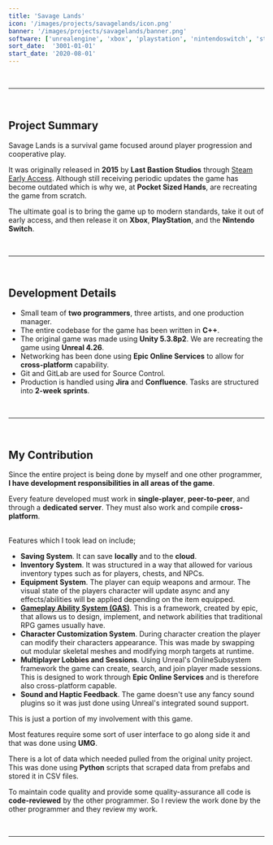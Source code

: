 ```yaml
---
title: 'Savage Lands'
icon: '/images/projects/savagelands/icon.png'
banner: '/images/projects/savagelands/banner.png'
software: ['unrealengine', 'xbox', 'playstation', 'nintendoswitch', 'steam', 'epicgames' ]
sort_date:  '3001-01-01'
start_date: '2020-08-01'
---
```


<br/>

___

<br/>

## Project Summary

Savage Lands is a survival game focused around player progression and cooperative play. 

It was originally released in **2015** by **Last Bastion Studios** through [Steam Early Access](https://store.steampowered.com/app/307880/Savage_Lands/). Although still receiving periodic updates the game has become outdated which is why we, at **Pocket Sized Hands**, are recreating the game from scratch.

The ultimate goal is to bring the game up to modern standards, take it out of early access, and then release it on **Xbox**, **PlayStation**, and the **Nintendo Switch**.

<br/>

___

<br/>

## Development Details

- Small team of **two programmers**, three artists, and one production manager.
- The entire codebase for the game has been written in **C++**.
- The original game was made using **Unity 5.3.8p2**. We are recreating the game using **Unreal 4.26**.
- Networking has been done using **Epic Online Services** to allow for **cross-platform** capability.
- Git and GitLab are used for Source Control. 
- Production is handled using **Jira** and **Confluence**. Tasks are structured into **2-week sprints**.

<br/>

___

<br/>

## My Contribution

Since the entire project is being done by myself and one other programmer, **I have development responsibilities in all areas of the game**. 

Every feature developed must work in **single-player**, **peer-to-peer**, and through a **dedicated server**. They must also work and compile **cross-platform**.

<br/>
Features which I took lead on include;

- **Saving System**. It can save **locally** and to the **cloud**.
- **Inventory System**. It was structured in a way that allowed for various inventory types such as for players, chests, and NPCs.
- **Equipment System**. The player can equip weapons and armour. The visual state of the players character will update async and any effects/abilities will be applied depending on the item equipped.
- [**Gameplay Ability System (GAS)**](https://github.com/tranek/GASDocumentation). This is a framework, created by epic, that allows us to design, implement, and network abilities that traditional RPG games usually have.
- **Character Customization System**. During character creation the player can modify their characters appearance. This was made by swapping out modular skeletal meshes and modifying morph targets at runtime. 
- **Multiplayer Lobbies and Sessions**. Using Unreal's OnlineSubsystem framework the game can create, search, and join player made sessions. This is designed to work through **Epic Online Services** and is therefore also cross-platform capable.
- **Sound and Haptic Feedback**. The game doesn't use any fancy sound plugins so it was just done using Unreal's integrated sound support.

This is just a portion of my involvement with this game. 

Most features require some sort of user interface to go along side it and that was done using **UMG**. 

There is a lot of data which needed pulled from the original unity project. This was done using **Python** scripts that scraped data from prefabs and stored it in CSV files.

To maintain code quality and provide some quality-assurance all code is **code-reviewed** by the other programmer. So I review the work done by the other programmer and they review my work.

<br/>

___

<br/>